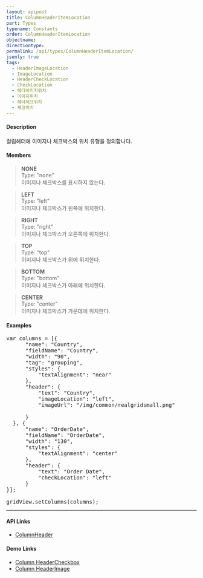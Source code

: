 ```yaml
---
layout: apipost
title: ColumnHeaderItemLocation
part: Types
typename: Constants
order: ColumnHeaderItemLocation
objectname: 
directiontype: 
permalink: /api/types/ColumnHeaderItemLocation/
jsonly: true
tags: 
  - HeaderImageLocation
  - ImageLocation
  - HeaderCheckLocation
  - CheckLocation
  - 헤더이미지위치
  - 이미지위치
  - 헤더체크위치
  - 체크위치
---
```



#### Description

 컬럼헤더에 이미지나 체크박스의 위치 유형을 정의합니다.   

#### Members

> **NONE**       
> Type: "none"      
> 이미지나 체크박스를 표시하지 않는다.   

> **LEFT**      
> Type: "left"       
> 이미지나 체크박스가 왼쪽에 위치한다.  

> **RIGHT**      
> Type: "right"       
> 이미지나 체크박스가 오른쪽에 위치한다.  

> **TOP**  
> Type: "top"   
> 이미지나 체크박스가 위에 위치한다.  

> **BOTTOM**  
> Type: "bottom"   
> 이미지나 체크박스가 아래에 위치한다.  

> **CENTER**  
> Type: "center"   
> 이미지나 체크박스가 가운데에 위치한다.  

#### Examples   

<pre class="prettyprint">
var columns = [{
      "name": "Country",
      "fieldName": "Country",
      "width": "90",
      "tag": "grouping",
      "styles": {
          "textAlignment": "near"
      },
      "header": {
          "text": "Country",
          "imageLocation": "left",
          "imageUrl": "/img/common/realgridsmall.png"
 
      }    
  }, {
      "name": "OrderDate",
      "fieldName": "OrderDate",
      "width": "130",
      "styles": {
          "textAlignment": "center"
      },
      "header": {
          "text": "Order Date",
          "checkLocation": "left"
      }     
}];

gridView.setColumns(columns);
</pre>

---

#### API Links

* [ColumnHeader](/api/types/ColumnHeader) 

#### Demo Links 

* [Column HeaderCheckbox](http://demo.realgrid.net/Demo/HeaderCheckbox) 
* [Column HeaderImage](http://demo.realgrid.net/Demo/HeaderImage)